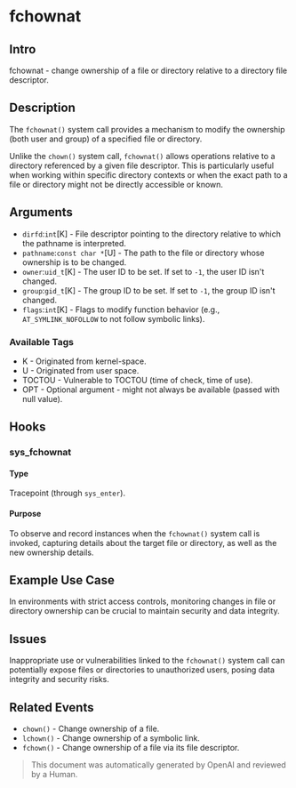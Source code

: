 
# fchownat

## Intro

fchownat - change ownership of a file or directory relative to a directory file descriptor.

## Description

The `fchownat()` system call provides a mechanism to modify the ownership (both
user and group) of a specified file or directory.

Unlike the `chown()` system call, `fchownat()` allows operations relative to a
directory referenced by a given file descriptor. This is particularly useful
when working within specific directory contexts or when the exact path to a file
or directory might not be directly accessible or known.

## Arguments

* `dirfd`:`int`[K] - File descriptor pointing to the directory relative to which the pathname is interpreted.
* `pathname`:`const char *`[U] - The path to the file or directory whose ownership is to be changed.
* `owner`:`uid_t`[K] - The user ID to be set. If set to `-1`, the user ID isn't changed.
* `group`:`gid_t`[K] - The group ID to be set. If set to `-1`, the group ID isn't changed.
* `flags`:`int`[K] - Flags to modify function behavior (e.g., `AT_SYMLINK_NOFOLLOW` to not follow symbolic links).

### Available Tags

* K - Originated from kernel-space.
* U - Originated from user space.
* TOCTOU - Vulnerable to TOCTOU (time of check, time of use).
* OPT - Optional argument - might not always be available (passed with null value).

## Hooks

### sys_fchownat

#### Type

Tracepoint (through `sys_enter`).

#### Purpose

To observe and record instances when the `fchownat()` system call is invoked,
capturing details about the target file or directory, as well as the new
ownership details.

## Example Use Case

In environments with strict access controls, monitoring changes in file or
directory ownership can be crucial to maintain security and data integrity.

## Issues

Inappropriate use or vulnerabilities linked to the `fchownat()` system call can
potentially expose files or directories to unauthorized users, posing data
integrity and security risks.

## Related Events

* `chown()` - Change ownership of a file.
* `lchown()` - Change ownership of a symbolic link.
* `fchown()` - Change ownership of a file via its file descriptor.

> This document was automatically generated by OpenAI and reviewed by a Human.
